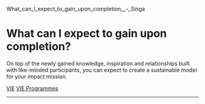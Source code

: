 What_can_I_expect_to_gain_upon_completion__-_Singa



What can I expect to gain upon completion?
==========================================

On top of the newly gained knowledge, inspiration and relationships built with like-minded participants, you can expect to create a sustainable model for your impact mission.

[VIE](https://www.sutd.edu.sg/tag/vie/) [VIE Programmes](https://www.sutd.edu.sg/tag/vie-programmes/)

---

